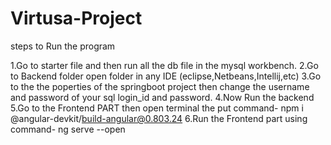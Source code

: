 # Virtusa-Project
 
steps to Run the program

1.Go to starter file and then run all the db file in the mysql workbench.
2.Go to Backend folder open folder in any IDE (eclipse,Netbeans,Intellij,etc) 
3.Go to the the poperties of the springboot project then change the username and password of your sql login_id and password.
4.Now Run the backend 
5.Go to the Frontend PART then open terminal the  put command-   npm i @angular-devkit/build-angular@0.803.24
6.Run the Frontend part using command-  ng serve --open
